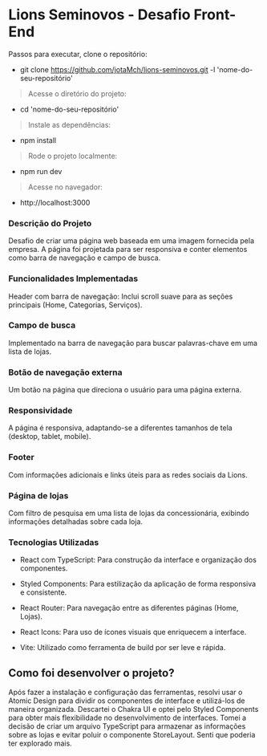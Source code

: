 # Lions Seminovos - Desafio Front-End

Passos para executar, clone o repositório:

- git clone https://github.com/jotaMch/lions-seminovos.git -l 'nome-do-seu-repositório'
> Acesse o diretório do projeto:
- cd 'nome-do-seu-repositório'

> Instale as dependências:
- npm install
> Rode o projeto localmente:
- npm run dev
> Acesse no navegador:
- http://localhost:3000

### Descrição do Projeto
Desafio de criar uma página web baseada em uma imagem fornecida pela empresa. A página foi projetada para ser responsiva e conter elementos como barra de navegação e campo de busca.

### Funcionalidades Implementadas
Header com barra de navegação: Inclui scroll suave para as seções principais (Home, Categorias, Serviços).

### Campo de busca
Implementado na barra de navegação para buscar palavras-chave em uma lista de lojas.

### Botão de navegação externa 
Um botão na página que direciona o usuário para uma página externa.

### Responsividade
A página é responsiva, adaptando-se a diferentes tamanhos de tela (desktop, tablet, mobile).

### Footer
Com informações adicionais e links úteis para as redes sociais da Lions.

### Página de lojas
Com filtro de pesquisa em uma lista de lojas da concessionária, exibindo informações detalhadas sobre cada loja.

### Tecnologias Utilizadas
- React com TypeScript: Para construção da interface e organização dos componentes.

- Styled Components: Para estilização da aplicação de forma responsiva e consistente.

- React Router: Para navegação entre as diferentes páginas (Home, Lojas).

- React Icons: Para uso de ícones visuais que enriquecem a interface.

- Vite: Utilizado como ferramenta de build por ser leve e rápida.

## Como foi desenvolver o projeto?
Após fazer a instalação e configuração das ferramentas, resolvi usar o Atomic Design para dividir os componentes de interface e utilizá-los de maneira organizada. Descartei o Chakra UI e optei pelo Styled Components para obter mais flexibilidade no desenvolvimento de interfaces. Tomei a decisão de criar um arquivo TypeScript para armazenar as informações sobre as lojas e evitar poluir o componente StoreLayout. Senti que poderia ter explorado mais.
